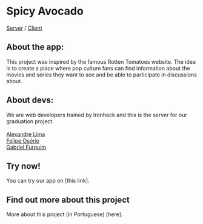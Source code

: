# Spicy Avocado

[Server](https://github.com/alexandreatlima/spicy-avocado-server) / [Client](https://github.com/Briofita09/spicy-avocado-client) 

## About the app:

This project was inspired by the famous Rotten Tomatoes website. The idea is to create a place where pop culture fans can find information about the movies and series they want to see and be able to participate in discussions about.

## About devs:

We are web developers trained by Ironhack and this is the server for our graduation project.\
\
[Alexandre Lima](https://www.linkedin.com/in/alexandreatlima/)\
[Felipe Osório](https://www.linkedin.com/in/felipe-osorio/)\
[Gabriel Furquim](https://www.linkedin.com/in/gabriel-furquim52/)

## Try now!

You can try our app on [this link].

## Find out more about this project

More about this project (in Portuguese) [here].
